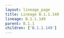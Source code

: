 ```yaml
---
layout: lineage_page
title: Lineage B.1.1.149
lineage: B.1.1.149
parent: B.1.1
children: ['B.1.1.149']
---
```

